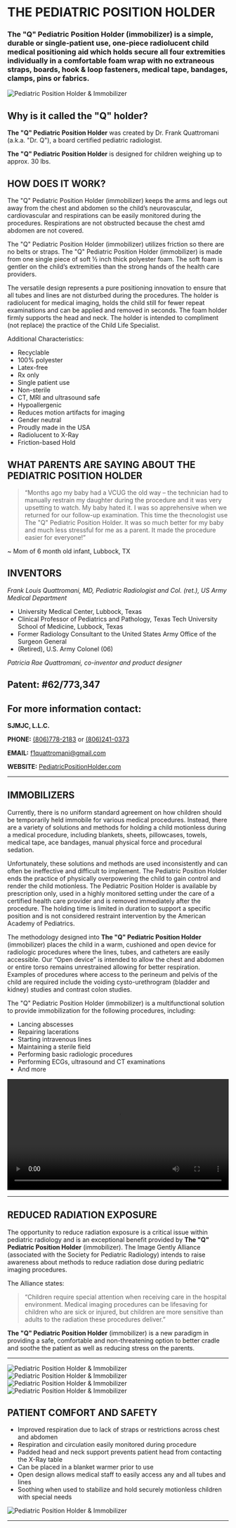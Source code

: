 # THE PEDIATRIC POSITION HOLDER

### **The "Q" Pediatric Position Holder** (immobilizer) is a simple, durable or single-patient use, one-piece radiolucent child medical positioning aid which holds secure all four extremities individually in a comfortable foam wrap with no extraneous straps, boards, hook & loop fasteners, medical tape, bandages, clamps, pins or fabrics.

![Pediatric Position Holder & Immobilizer](/images/pediatric-position-holder.jpg)

## Why is it called the "Q" holder?

**The "Q" Pediatric Position Holder** was created by Dr. Frank Quattromani (a.k.a. "Dr. Q"), a board certified pediatric radiologist.

**The "Q" Pediatric Position Holder** is designed for children weighing up to approx. 30 lbs.

## HOW DOES IT WORK?
The "Q" Pediatric Position Holder (immobilizer) keeps the arms and legs out away from the chest and abdomen so the child’s neurovascular, cardiovascular and respirations can be easily monitored during the procedures. Respirations are not obstructed because the chest amd abdomen are not covered.

The "Q" Pediatric Position Holder (immobilizer) utilizes friction so there are no belts or straps. The "Q" Pediatric Position Holder (immobilizer) is made from one single piece of soft ½ inch thick polyester foam. The soft foam is gentler on the child’s extremities than the strong hands of the health care providers.
 
The versatile design represents a pure positioning innovation to ensure that all tubes and lines are not disturbed during the procedures. The holder is radiolucent for medical imaging, holds the child still for fewer repeat examinations and can be applied and removed in seconds. The foam holder firmly supports the head and neck. The holder is intended to compliment (not replace) the practice of the Child Life Specialist.
 
Additional Characteristics:
-	Recyclable                          
-	100% polyester
-	Latex-free
-	Rx only
-	Single patient use
-	Non-sterile
-	CT, MRI and ultrasound safe
-	Hypoallergenic
-	Reduces motion artifacts for imaging
-	Gender neutral
-	Proudly made in the USA <i class="fas fa-flag-usa"></i>
- Radiolucent to X-Ray
- Friction-based Hold

## WHAT PARENTS ARE SAYING ABOUT THE PEDIATRIC POSITION HOLDER
> “Months ago my baby had a VCUG the old way – the technician had to manually restrain my daughter during the procedure and it was very upsetting to watch. My baby hated it. I was so apprehensive when we returned for our follow-up examination. This time the thecnologist use The "Q" Pediatric Position Holder. It was so much better for my baby and much less stressful for me as a parent. It made the procedure easier for everyone!”  

~	Mom of 6 month old infant, Lubbock, TX

## INVENTORS
*Frank Louis Quattromani, MD, Pediatric Radiologist and Col. (ret.), US Army Medical Department*
* University Medical Center, Lubbock, Texas
* Clinical Professor of Pediatrics and Pathology, Texas Tech University School of Medicine, Lubbock, Texas
* Former Radiology Consultant to the United States Army Office of the Surgeon General
* (Retired), U.S. Army Colonel (06)

*Patricia Rae Quattromani, co-inventor and product designer*

**Patent: #62/773,347**
---

## For more information contact:

**SJMJC, L.L.C.**

**PHONE:** <a href="tel:1-806-778-2183">(806)778-2183</a> or <a href="tel:1-241-778-0373">(806)241-0373</a>

**EMAIL:** <f1quattromani@gmail.com>

**WEBSITE:** [PediatricPositionHolder.com](https://pediatricpositionholder.com)

---

## IMMOBILIZERS
Currently, there is no uniform standard agreement on how children should be temporarily held immobile for various medical procedures. Instead, there are a variety of solutions and methods for holding a child motionless during a medical procedure, including blankets, sheets, pillowcases, towels, medical tape, ace bandages, manual physical force and procedural sedation.

Unfortunately, these solutions and methods are used inconsistently and can often be ineffective and difficult to implement. The Pediatric Position Holder ends the practice of physically overpowering the child to gain control and render the child motionless. The Pediatric Position Holder is available by prescription only, used in a highly monitored setting under the care of a certified health care provider and is removed immediately after the procedure. The holding time is limited in duration to support a specific position and is not considered restraint intervention by the American Academy of Pediatrics.

The methodology designed into **The "Q" Pediatric Position Holder** (immobilizer) places the child in a warm, cushioned and open device for radiologic procedures where the lines, tubes, and catheters are easily accessible. Our “Open device” is intended to allow the chest and abdomen or entire torso remains unrestrained allowing for better respiration. Examples of procedures where access to the perineum and pelvis of the child are required include the voiding cysto-urethrogram (bladder and kidney) studies and contrast colon studies.

The "Q" Pediatric Position Holder (immobilizer) is a multifunctional solution to provide immobilization for the following procedures, including:

-	Lancing abscesses
-	Repairing lacerations
-	Starting intravenous lines
-	Maintaining a sterile field
-	Performing basic radiologic procedures
-	Performing ECGs, ultrasound and CT examinations
-	And more

<video controls style="width: 100% !important; height: auto !important;">
  <source src="/images/IMG_7031.mp4" type="video/mp4">
  <source src="/images/IMG_7031.ogg" type="video/ogg">
  Your browser does not support HTML5 video.
</video>

---

## REDUCED RADIATION EXPOSURE
The opportunity to reduce radiation exposure is a critical issue within pediatric radiology and is an exceptional benefit provided by  **The "Q" Pediatric Position Holder** (immobilizer). The Image Gently Alliance (associated with the Society for Pediatric Radiology) intends to raise awareness about methods to reduce radiation dose during pediatric imaging procedures.

The Alliance states:

> “Children require special attention when receiving care in the hospital environment. Medical imaging procedures can be lifesaving for children who are sick or injured, but children are more sensitive than adults to the radiation these procedures deliver.”

**The "Q" Pediatric Position Holder** (immobilizer) is a new paradigm in providing a safe, comfortable and non-threatening option to better cradle and soothe the patient as well as reducing stress on the parents.

---

![Pediatric Position Holder & Immobilizer](/images/IMG_1641.jpg)
![Pediatric Position Holder & Immobilizer](/images/IMG_1672.jpg)
![Pediatric Position Holder & Immobilizer](/images/IMG_1983.jpg)
![Pediatric Position Holder & Immobilizer](/images/IMG_1999.jpg)

##  PATIENT COMFORT AND SAFETY
- Improved respiration due to lack of straps or restrictions across chest and abdomen
- Respiration and circulation easily monitored during procedure
- Padded head and neck support prevents patient head from contacting the X-Ray table
- Can be placed in a blanket warmer prior to use
- Open design allows medical staff to easily access any and all tubes and lines
- Soothing when used to stabilize and hold securely motionless children with special needs

![Pediatric Position Holder & Immobilizer](/images/IMG_8546.jpg)

---
